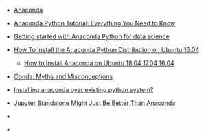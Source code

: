 
* [Anaconda](https://www.anaconda.com/distribution/)
* [Anaconda Python Tutorial: Everything You Need to Know](https://dzone.com/articles/python-anaconda-tutorial-everything-you-need-to-kn)
* [Getting started with Anaconda Python for data science](https://opensource.com/article/18/4/getting-started-anaconda-python)
* [How To Install the Anaconda Python Distribution on Ubuntu 16.04](https://www.digitalocean.com/community/tutorials/how-to-install-the-anaconda-python-distribution-on-ubuntu-16-04)
    * [How to Install Anaconda on Ubuntu 18.04 17.04 16.04](https://www.youtube.com/watch?v=UbzZtzLxxo0)

* [Conda: Myths and Misconceptions](https://jakevdp.github.io/blog/2016/08/25/conda-myths-and-misconceptions/)
* [Installing anaconda over existing python system?](https://stackoverflow.com/questions/34906338/installing-anaconda-over-existing-python-system)
* [Jupyter Standalone Might Just Be Better Than Anaconda](https://towardsdatascience.com/jupyter-standalone-might-just-be-better-than-anaconda-53104da05eee)
* []()
* []()
